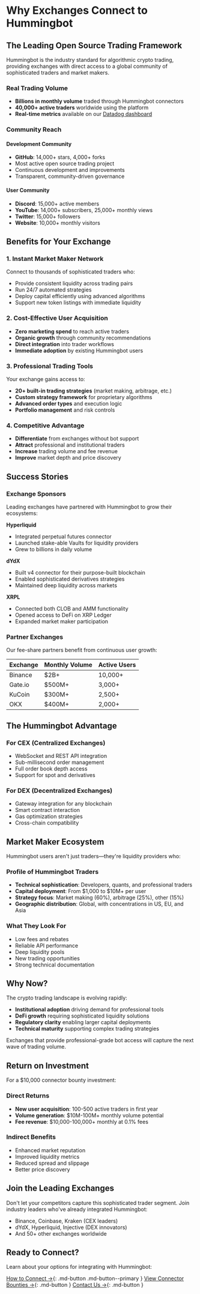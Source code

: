 # Why Exchanges Connect to Hummingbot

## The Leading Open Source Trading Framework

Hummingbot is the industry standard for algorithmic crypto trading, providing exchanges with direct access to a global community of sophisticated traders and market makers.

### Real Trading Volume
- **Billions in monthly volume** traded through Hummingbot connectors
- **40,000+ active traders** worldwide using the platform
- **Real-time metrics** available on our [Datadog dashboard](https://p.datadoghq.com/sb/a96a744f5-a15479d77992ccba0d23aecfd4c87a52)

### Community Reach

#### Development Community
- **GitHub**: 14,000+ stars, 4,000+ forks
- Most active open source trading project
- Continuous development and improvements
- Transparent, community-driven governance

#### User Community
- **Discord**: 15,000+ active members
- **YouTube**: 14,000+ subscribers, 25,000+ monthly views
- **Twitter**: 15,000+ followers
- **Website**: 10,000+ monthly visitors

## Benefits for Your Exchange

### 1. Instant Market Maker Network
Connect to thousands of sophisticated traders who:
- Provide consistent liquidity across trading pairs
- Run 24/7 automated strategies
- Deploy capital efficiently using advanced algorithms
- Support new token listings with immediate liquidity

### 2. Cost-Effective User Acquisition
- **Zero marketing spend** to reach active traders
- **Organic growth** through community recommendations
- **Direct integration** into trader workflows
- **Immediate adoption** by existing Hummingbot users

### 3. Professional Trading Tools
Your exchange gains access to:
- **20+ built-in trading strategies** (market making, arbitrage, etc.)
- **Custom strategy framework** for proprietary algorithms
- **Advanced order types** and execution logic
- **Portfolio management** and risk controls

### 4. Competitive Advantage
- **Differentiate** from exchanges without bot support
- **Attract** professional and institutional traders
- **Increase** trading volume and fee revenue
- **Improve** market depth and price discovery

## Success Stories

### Exchange Sponsors

Leading exchanges have partnered with Hummingbot to grow their ecosystems:

**Hyperliquid**
- Integrated perpetual futures connector
- Launched stake-able Vaults for liquidity providers
- Grew to billions in daily volume

**dYdX**
- Built v4 connector for their purpose-built blockchain
- Enabled sophisticated derivatives strategies
- Maintained deep liquidity across markets

**XRPL**
- Connected both CLOB and AMM functionality
- Opened access to DeFi on XRP Ledger
- Expanded market maker participation

### Partner Exchanges

Our fee-share partners benefit from continuous user growth:

| Exchange | Monthly Volume | Active Users |
|----------|---------------|--------------|
| Binance | $2B+ | 10,000+ |
| Gate.io | $500M+ | 3,000+ |
| KuCoin | $300M+ | 2,500+ |
| OKX | $400M+ | 2,000+ |

## The Hummingbot Advantage

### For CEX (Centralized Exchanges)
- WebSocket and REST API integration
- Sub-millisecond order management
- Full order book depth access
- Support for spot and derivatives

### For DEX (Decentralized Exchanges)
- Gateway integration for any blockchain
- Smart contract interaction
- Gas optimization strategies
- Cross-chain compatibility

## Market Maker Ecosystem

Hummingbot users aren't just traders—they're liquidity providers who:

### Profile of Hummingbot Traders
- **Technical sophistication**: Developers, quants, and professional traders
- **Capital deployment**: From $1,000 to $10M+ per user
- **Strategy focus**: Market making (60%), arbitrage (25%), other (15%)
- **Geographic distribution**: Global, with concentrations in US, EU, and Asia

### What They Look For
- Low fees and rebates
- Reliable API performance
- Deep liquidity pools
- New trading opportunities
- Strong technical documentation

## Why Now?

The crypto trading landscape is evolving rapidly:

- **Institutional adoption** driving demand for professional tools
- **DeFi growth** requiring sophisticated liquidity solutions
- **Regulatory clarity** enabling larger capital deployments
- **Technical maturity** supporting complex trading strategies

Exchanges that provide professional-grade bot access will capture the next wave of trading volume.

## Return on Investment

For a $10,000 connector bounty investment:

### Direct Returns
- **New user acquisition**: 100-500 active traders in first year
- **Volume generation**: $10M-100M+ monthly volume potential
- **Fee revenue**: $10,000-100,000+ monthly at 0.1% fees

### Indirect Benefits
- Enhanced market reputation
- Improved liquidity metrics
- Reduced spread and slippage
- Better price discovery

## Join the Leading Exchanges

Don't let your competitors capture this sophisticated trader segment. Join industry leaders who've already integrated Hummingbot:

- Binance, Coinbase, Kraken (CEX leaders)
- dYdX, Hyperliquid, Injective (DEX innovators)
- And 50+ other exchanges worldwide

## Ready to Connect?

Learn about your options for integrating with Hummingbot:

[How to Connect →](./how-to-connect.md){: .md-button .md-button--primary }
[View Connector Bounties →](./index.md){: .md-button }
[Contact Us →](https://discord.gg/hummingbot){: .md-button }